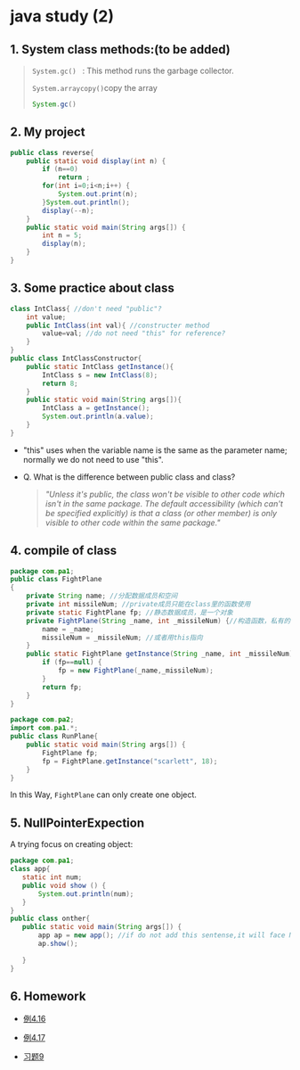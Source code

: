 # java study (2)

## 1. System class methods:(to be added)

>`System.gc() ` : This method runs the garbage collector.
>
> `System.arraycopy()`copy the array
>
>```java
>System.gc()
>```
>

## 2. My project

```java
public class reverse{
	public static void display(int n) {
		if (n==0)
			return ;
		for(int i=0;i<n;i++) {
			System.out.print(n);
		}System.out.println();
		display(--n);
	}
	public static void main(String args[]) {
		int n = 5;
		display(n);
	}
}
```

## 3. Some practice about class

```java
class IntClass{ //don't need "public"?
    int value;
    public IntClass(int val){ //constructer method
        value=val; //do not need "this" for reference?
    }
}
public class IntClassConstructor{
    public static IntClass getInstance(){
        IntClass s = new IntClass(8);
        return 8;
    }
    public static void main(String args[]){
        IntClass a = getInstance();
        System.out.println(a.value);
    }
}
```

- "this" uses when the variable name is the same as the parameter name; normally we do not need to use "this".

- Q. What is the difference between public class and class?

  >*"Unless it's public, the class won't be visible to other code which isn't in the same package. The default accessibility (which can't be specified explicitly) is that a class (or other member) is only visible to other code within the same package."*

## 4. compile of class

```java
package com.pa1;
public class FightPlane
{
	private String name; //分配数据成员和空间
	private int missileNum; //private成员只能在class里的函数使用
	private static FightPlane fp; //静态数据成员，是一个对象
	private FightPlane(String _name, int _missileNum) {//构造函数，私有的，所以该对象创建不可以在class外部
		name = _name;
		missileNum = _missileNum; //或者用this指向
	}
	public static FightPlane getInstance(String _name, int _missileNum) {
		if (fp==null) {
			fp = new FightPlane(_name,_missileNum);
		}
		return fp;
	}
}
```



```java
package com.pa2;
import com.pa1.*;
public class RunPlane{
	public static void main(String args[]) {
		FightPlane fp;
		fp = FightPlane.getInstance("scarlett", 18);
	}
}
```

In this Way, `FightPlane` can only create one object.

## 5. NullPointerExpection

A trying focus on creating object:

 ```java
package com.pa1;
class app{
	static int num;
	public void show () {
		System.out.println(num);
	}
}
public class onther{
	public static void main(String args[]) {
		app ap = new app(); //if do not add this sentense,it will face NULLPointerExpection. and don't forget the parentheses
		ap.show();
		
	}
}
 ```

## 6. Homework

- [例4.16](https://github.com/Scarlett-xu/Scarlett/blob/master/homework1/com.resourse/FighterPlane.java)

- [例4.17](https://github.com/Scarlett-xu/Scarlett/blob/master/homework1/com.run/RunPlane2.java)
- [习题9]()





